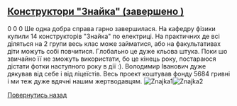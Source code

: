 
## [Конструктори &quot;Знайка&quot; (завершено )](/для-випускників/конструктори-знайка/)
0
0
0
Ше одна добра справа гарно завершилася. На кафедру фізики купили 14 конструкторів "Знайка" по електриці. На практичних де всі діляться на 2 групи весь клас може займатися, або на факультативах діти можуть собі повчитися. Глобально це дуже кльова штука. Поки шо звичайно її не зможуть використати, бо це кінець року, постараюся дістати фотки наступного року в дії :). Володимир Іванович дуже дякував від себе і від ліцеїстів. Весь проект коштував фонду 5684 гривні і ми теж дуже вдячні нашим жертводавцям.
![Znajka1](/images/конструктори-знайка/знайка-1.jpg)![Znajka2](/images/конструктори-знайка/знайка-2.jpg)
<!-- <form action="/%D0%B4%D0%BB%D1%8F-%D0%B2%D0%B8%D0%BF%D1%83%D1%81%D0%BA%D0%BD%D0%B8%D0%BA%D1%96%D0%B2/%D0%BA%D0%BE%D0%BD%D1%81%D1%82%D1%80%D1%83%D0%BA%D1%82%D0%BE%D1%80%D0%B8-%D0%B7%D0%BD%D0%B0%D0%B9%D0%BA%D0%B0" class="donateform" enctype="multipart/form-data" method="post"><input id="Email" name="Email" placeholder="email@domain.com" type="email" value="" /><input id="Name" name="Name" placeholder="Вася Пупкін" type="text" value="" />        <input type="number" id="Amount" name="Amount" placeholder="100 UAH" />
<input type="hidden" id="ProjectId" name="ProjectId" value="1202" />
<input type="hidden" id="Subscribe" name="Subscribe" value="fasle" />
<input type="submit" value="Зробити внесок" />
<input name='ufprt' type='hidden' value='768835F4E70BF51232799B754A81EDFF996C2321C373E2EA3821D834EBF22D28D362D07F34622349B65B16C55191B77FB1949705BB7DDDF9E95DEF50A138E73945EF27F74D68B7A63134055454E26836173092EEFD8F2878B969CF747A9C0C3382AF13F4AE64471DF24CEC530D3B5B7787D3090098D37401B75F1F647E45D9BD23AB67089B7D186E2C849C306D6C49D2' /></form> -->
[Повернутись назад](/для-випускників/)
       
